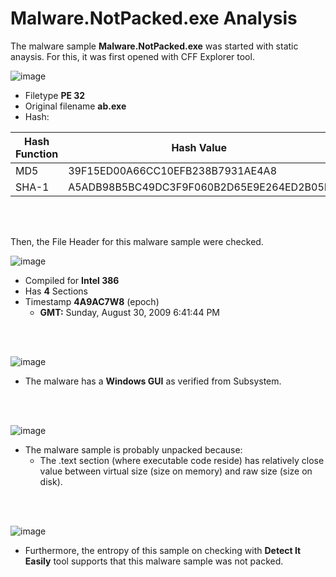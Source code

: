 # Malware.NotPacked.exe Analysis

The malware sample **Malware.NotPacked.exe** was started with static anaysis. For this, it was first opened with CFF Explorer tool.

![image](https://github.com/VenusChhantel/TCM-PMAT-Learnings/assets/122972953/c79f520a-8600-4817-a9be-03be0c0569c2)

-   Filetype **PE 32**
-   Original filename **ab.exe**
-   Hash:

  |Hash Function  | Hash Value|
  |--|--|
  |MD5| 39F15ED00A66CC10EFB238B7931AE4A8
  |SHA-1|A5ADB98B5BC49DC3F9F060B2D65E9E264ED2B05F
  
<br>
<br>

Then, the File Header for this malware sample were checked.

![image](https://github.com/VenusChhantel/TCM-PMAT-Learnings/assets/122972953/828d08ac-f416-4048-94ff-0bb8898633f9)

- Compiled for **Intel 386**
- Has **4** Sections
- Timestamp **4A9AC7W8** (epoch)
    - **GMT:** Sunday, August 30, 2009 6:41:44 PM

<br>
<br>

![image](https://github.com/VenusChhantel/TCM-PMAT-Learnings/assets/122972953/dfffc1cd-e26a-448e-8c59-675bdeea4f0d)

- The malware has a **Windows GUI** as verified from Subsystem.

<br>
<br>

![image](https://github.com/VenusChhantel/TCM-PMAT-Learnings/assets/122972953/968ce2dc-5acc-4cff-a638-e2c9bd3f99c6)

- The malware sample is probably unpacked because:
    -  The .text section (where executable code reside) has relatively close value between virtual size (size on memory) and raw size (size on disk).

<br>
<br>

![image](https://github.com/VenusChhantel/TCM-PMAT-Learnings/assets/122972953/d286f5e4-807c-4dbc-9291-c8a899fa5e28)

- Furthermore, the entropy of this sample on checking with **Detect It Easily** tool supports that this malware sample was not packed.
